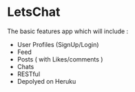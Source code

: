 # LetsChat
The basic features app which will include :

   - User Profiles (SignUp/Login)
   - Feed
   - Posts ( with Likes/comments )
   - Chats
   - RESTful
   - Depolyed on Heruku
